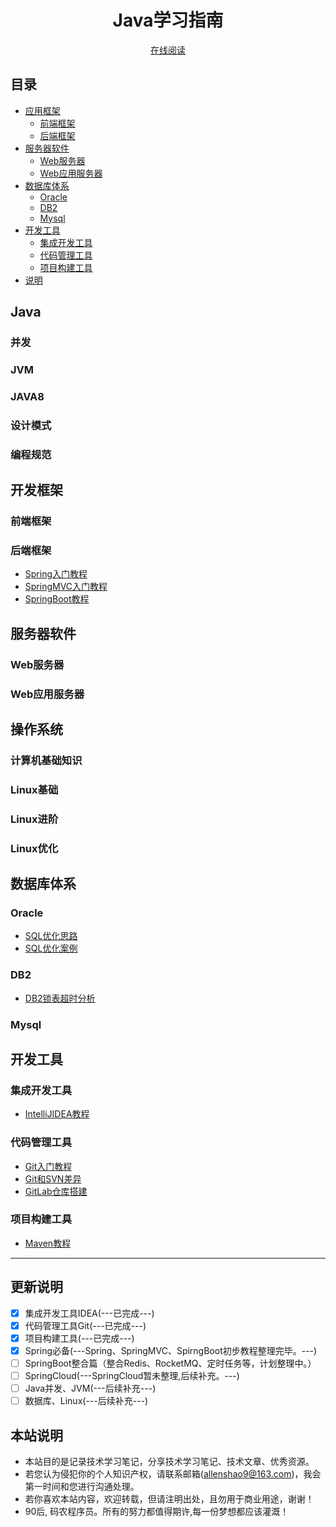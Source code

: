 <h1 align="center">Java学习指南</h1>
 <p align="center">
<a href="https://ysshao.cn/Notes/#/" target="_self">
	在线阅读
</a>
</p>


## 目录

- [应用框架](#应用框架)
    - [前端框架](#前端框架)
    - [后端框架](#后端框架)
- [服务器软件](#服务器软件)
    - [Web服务器](#Web服务器)
    - [Web应用服务器](#Web应用服务器)
- [数据库体系](#数据库)
    - [Oracle](#Oracle)
    - [DB2](#DB2)
    - [Mysql](#Mysql) 
- [开发工具](#开发工具)
    - [集成开发工具](#集成开发工具)
    - [代码管理工具](#代码管理工具)
    - [项目构建工具](#项目构建工具)
- [说明](#说明)

## Java

### 并发

### JVM

### JAVA8

### 设计模式

### 编程规范

## 开发框架

### 前端框架

### 后端框架

 * [Spring入门教程](ysshao/frameworkdoc/Spring入门教程.md)
 * [SpringMVC入门教程](ysshao/frameworkdoc/SpringMVC入门教程.md)
 * [SpringBoot教程](ysshao/frameworkdoc/SpringBoot教程.md)


## 服务器软件

### Web服务器

### Web应用服务器

## 操作系统

### 计算机基础知识

### Linux基础

### Linux进阶

### Linux优化

## 数据库体系

### Oracle
 * [SQL优化思路](ysshao/dbdoc/SQL优化思路.md)
 * [SQL优化案例](ysshao/dbdoc/SQL优化案例.md)
### DB2
 * [DB2锁表超时分析](ysshao/dbdoc/DB2锁表超时分析.md)
### Mysql

## 开发工具

### 集成开发工具
 * [IntelliJIDEA教程](ysshao/tooldoc/IntelliJIDEA教程.md)

### 代码管理工具
* [Git入门教程](ysshao/tooldoc/Git入门教程.md)
* [Git和SVN差异](ysshao/tooldoc/Git和SVN差异对比.md)
* [GitLab仓库搭建](ysshao/tooldoc/GitLab环境搭建.md)

### 项目构建工具
* [Maven教程](ysshao/tooldoc/Maven教程.md)

***

## 更新说明

- [x] 集成开发工具IDEA(---已完成---)
- [x] 代码管理工具Git(---已完成---)
- [x] 项目构建工具(---已完成---)
- [x] Spring必备(---Spring、SpringMVC、SpirngBoot初步教程整理完毕。---)
- [ ] SpringBoot整合篇（整合Redis、RocketMQ、定时任务等，计划整理中。）
- [ ] SpringCloud(---SpringCloud暂未整理,后续补充。---)
- [ ] Java并发、JVM(---后续补充---)
- [ ] 数据库、Linux(---后续补充---)

## 本站说明

- 本站目的是记录技术学习笔记，分享技术学习笔记、技术文章、优秀资源。
- 若您认为侵犯你的个人知识产权，请联系邮箱(allenshao9@163.com)，我会第一时间和您进行沟通处理。
- 若你喜欢本站内容，欢迎转载，但请注明出处，且勿用于商业用途，谢谢！
- 90后, 码农程序员。所有的努力都值得期许,每一份梦想都应该灌溉！
